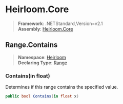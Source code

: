 # Heirloom.Core

> **Framework**: .NETStandard,Version=v2.1  
> **Assembly**: [Heirloom.Core][0]  

## Range.Contains

> **Namespace**: [Heirloom][0]  
> **Declaring Type**: [Range][1]  

### Contains(in float)

Determines if this range contains the specified value.

```cs
public bool Contains(in float x)
```

[0]: ../../../Heirloom.Core.md
[1]: ../Range.md
